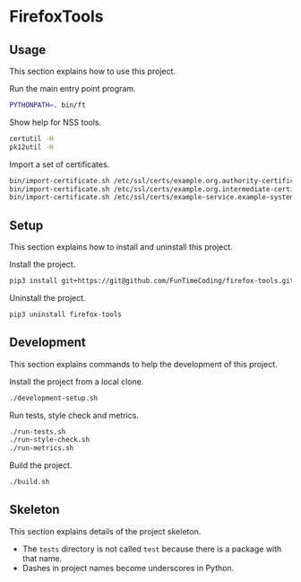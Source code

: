 # FirefoxTools

## Usage

This section explains how to use this project.

Run the main entry point program.

```sh
PYTHONPATH=. bin/ft
```

Show help for NSS tools.

```sh
certutil -H
pk12util -H
```

Import a set of certificates.

```sh
bin/import-certificate.sh /etc/ssl/certs/example.org.authority-certificate.pem
bin/import-certificate.sh /etc/ssl/certs/example.org.intermediate-certificate.pem
bin/import-certificate.sh /etc/ssl/certs/example-service.example-system.example.org.wildcard-certificate.pem
```


## Setup

This section explains how to install and uninstall this project.

Install the project.

```sh
pip3 install git+https://git@github.com/FunTimeCoding/firefox-tools.git#egg=firefox-tools
```

Uninstall the project.

```sh
pip3 uninstall firefox-tools
```


## Development

This section explains commands to help the development of this project.

Install the project from a local clone.

```sh
./development-setup.sh
```

Run tests, style check and metrics.

```sh
./run-tests.sh
./run-style-check.sh
./run-metrics.sh
```

Build the project.

```sh
./build.sh
```


## Skeleton

This section explains details of the project skeleton.

- The `tests` directory is not called `test` because there is a package with that name.
- Dashes in project names become underscores in Python.
